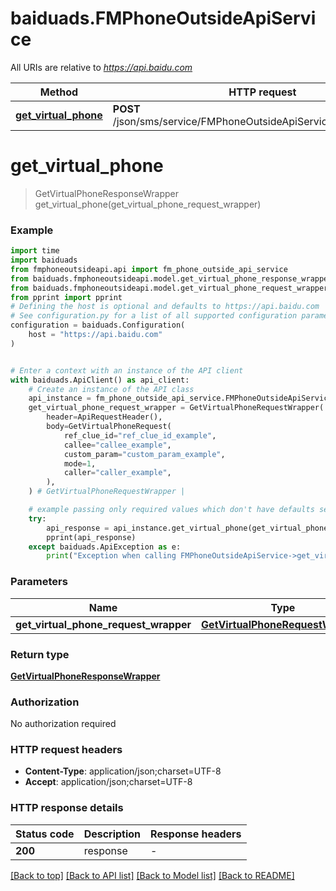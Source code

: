 # baiduads.FMPhoneOutsideApiService

All URIs are relative to *https://api.baidu.com*

Method | HTTP request | Description
------------- | ------------- | -------------
[**get_virtual_phone**](FMPhoneOutsideApiService.md#get_virtual_phone) | **POST** /json/sms/service/FMPhoneOutsideApiService/getVirtualPhone | 


# **get_virtual_phone**
> GetVirtualPhoneResponseWrapper get_virtual_phone(get_virtual_phone_request_wrapper)



### Example


```python
import time
import baiduads
from fmphoneoutsideapi.api import fm_phone_outside_api_service
from baiduads.fmphoneoutsideapi.model.get_virtual_phone_response_wrapper import GetVirtualPhoneResponseWrapper
from baiduads.fmphoneoutsideapi.model.get_virtual_phone_request_wrapper import GetVirtualPhoneRequestWrapper
from pprint import pprint
# Defining the host is optional and defaults to https://api.baidu.com
# See configuration.py for a list of all supported configuration parameters.
configuration = baiduads.Configuration(
    host = "https://api.baidu.com"
)


# Enter a context with an instance of the API client
with baiduads.ApiClient() as api_client:
    # Create an instance of the API class
    api_instance = fm_phone_outside_api_service.FMPhoneOutsideApiService(api_client)
    get_virtual_phone_request_wrapper = GetVirtualPhoneRequestWrapper(
        header=ApiRequestHeader(),
        body=GetVirtualPhoneRequest(
            ref_clue_id="ref_clue_id_example",
            callee="callee_example",
            custom_param="custom_param_example",
            mode=1,
            caller="caller_example",
        ),
    ) # GetVirtualPhoneRequestWrapper | 

    # example passing only required values which don't have defaults set
    try:
        api_response = api_instance.get_virtual_phone(get_virtual_phone_request_wrapper)
        pprint(api_response)
    except baiduads.ApiException as e:
        print("Exception when calling FMPhoneOutsideApiService->get_virtual_phone: %s\n" % e)
```


### Parameters

Name | Type | Description  | Notes
------------- | ------------- | ------------- | -------------
 **get_virtual_phone_request_wrapper** | [**GetVirtualPhoneRequestWrapper**](GetVirtualPhoneRequestWrapper.md)|  |

### Return type

[**GetVirtualPhoneResponseWrapper**](GetVirtualPhoneResponseWrapper.md)

### Authorization

No authorization required

### HTTP request headers

 - **Content-Type**: application/json;charset=UTF-8
 - **Accept**: application/json;charset=UTF-8


### HTTP response details

| Status code | Description | Response headers |
|-------------|-------------|------------------|
**200** | response |  -  |

[[Back to top]](#) [[Back to API list]](../README.md#documentation-for-api-endpoints) [[Back to Model list]](../README.md#documentation-for-models) [[Back to README]](../README.md)

